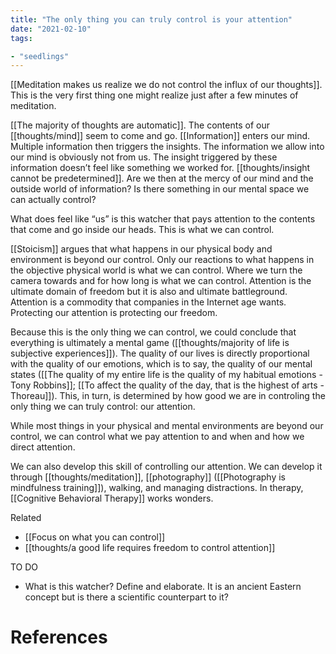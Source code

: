 ```yaml
---
title: "The only thing you can truly control is your attention"
date: "2021-02-10"
tags:

- "seedlings"
---
```


[[Meditation makes us realize we do not control the influx of our thoughts]]. This is the very first thing one might realize just after a few minutes of meditation.

[[The majority of thoughts are automatic]]. The contents of our [[thoughts/mind]] seem to come and go. [[Information]] enters our mind. Multiple information then triggers the insights. The information we allow into our mind is obviously not from us. The insight triggered by these information doesn’t feel like something we worked for. [[thoughts/insight cannot be predetermined]]. Are we then at the mercy of our mind and the outside world of information? Is there something in our mental space we can actually control?

What does feel like “us” is this watcher that pays attention to the contents that come and go inside our heads. This is what we can control.

[[Stoicism]] argues that what happens in our physical body and environment is beyond our control. Only our reactions to what happens in the objective physical world is what we can control. Where we turn the camera towards and for how long is what we can control. Attention is the ultimate domain of freedom but it is also and ultimate battleground. Attention is a commodity that companies in the Internet age wants. Protecting our attention is protecting our freedom.

Because this is the only thing we can control, we could conclude that everything is ultimately a mental game ([[thoughts/majority of life is subjective experiences]]). The quality of our lives is directly proportional with the quality of our emotions, which is to say, the quality of our mental states ([[The quality of my entire life is the quality of my habitual emotions - Tony Robbins]]; [[To affect the quality of the day, that is the highest of arts - Thoreau]]). This, in turn, is determined by how good we are in controling the only thing we can truly control: our attention.

While most things in your physical and mental environments are beyond our control, we can control what we pay attention to and when and how we direct attention.

We can also develop this skill of controlling our attention. We can develop it through [[thoughts/meditation]], [[photography]] ([[Photography is mindfulness training]]), walking, and managing distractions. In therapy, [[Cognitive Behavioral Therapy]] works wonders.

Related

- [[Focus on what you can control]]
- [[thoughts/a good life requires freedom to control attention]]

TO DO
- What is this watcher? Define and elaborate. It is an ancient Eastern concept but is there a scientific counterpart to it?

# References


